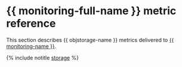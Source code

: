 # {{ monitoring-full-name }} metric reference

This section describes {{ objstorage-name }} metrics delivered to [{{ monitoring-name }}](../monitoring/).

{% include notitle [storage](../_includes/monitoring/metrics-ref/storage.md) %}